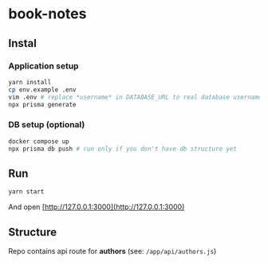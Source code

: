 # book-notes

## Instal

### Application setup

```sh
yarn install
cp env.example .env
vim .env # replace *username* in DATABASE_URL to real database username (or see in docker-compose.yml)
npx prisma generate
```

### DB setup (optional)

```sh
docker compose up
npx prisma db push # run only if you don't have db structure yet
```

## Run

```sh
yarn start
```

And open [http://127.0.0.1:3000](http://127.0.0.1:3000)

## Structure

Repo contains api route for **authors** (see: `/app/api/authors.js`)
